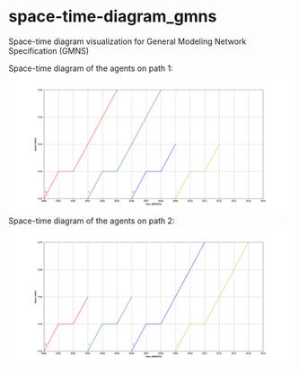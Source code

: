 # space-time-diagram_gmns
Space-time diagram visualization for General Modeling Network Specification (GMNS) 

Space-time diagram of the agents on path 1:
![output](docs/images/Figure_5.png)
Space-time diagram of the agents on path 2:
![output](docs/images/Figure_6.png)
